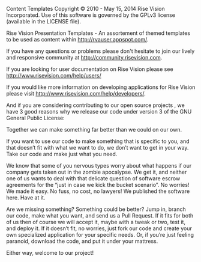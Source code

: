 Content Templates
Copyright © 2010 - May 15, 2014 Rise Vision Incorporated.
Use of this software is governed by the GPLv3 license (available in the LICENSE file).

Rise Vision Presentation Templates - An assortement of themed templates to be used as content within http://rvauser.appspot.com/.

If you have any questions or problems please don't hesitate to join our lively and responsive community at http://community.risevision.com.

If you are looking for user documentation on Rise Vision please see http://www.risevision.com/help/users/

If you would like more information on developing applications for Rise Vision please visit http://www.risevision.com/help/developers/. 

And if you are considering contributing to our open source projects , we have 3 good reasons why we release our  code under version 3 of the GNU General Public License:

Together we can make something far better than we could on our own.

If you want to use our code to make something that is specific to you, and that doesn’t fit with what we want to do, we don’t want to get in your way. Take our code and make just what you need.

We know that some of you nervous types worry about what happens if our company gets taken out in the zombie apocalypse. We get it, and neither one of us wants to deal with that delicate question of software escrow agreements for the “just in case we kick the bucket scenario”. No worries! We made it easy. No fuss, no cost, no lawyers! We published the software here. Have at it.

Are we missing something? Something could be better? Jump in, branch our code, make what you want, and send us a Pull Request. If it fits for both of us then of course we will accept it, maybe with a tweak or two, test it, and deploy it. If it doesn’t fit, no worries, just fork our code and create your own specialized application for your specific needs. Or, if you’re just feeling paranoid, download the code, and put it under your mattress.

Either way, welcome to our project!
